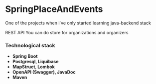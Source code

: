 # SpringPlaceAndEvents
One of the projects when i've only started learning java-backend stack

REST API You can do store for organizations and organizers 

### Technological stack
- **Spring Boot**
- **Postgresql, Liquibase**
- **MapStruct**, **Lombok**
- **OpenAPI (Swagger), JavaDoc** 
- **Maven**
